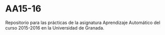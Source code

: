 # AA15-16
Repositorio para las prácticas de la asignatura Aprendizaje Automático del curso 2015-2016 en la Universidad de Granada.
